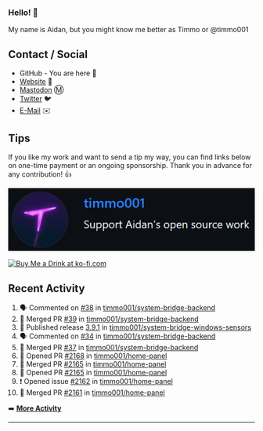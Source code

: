 ### Hello! 👋

My name is Aidan, but you might know me better as Timmo or @timmo001

## Contact / Social

- GitHub - You are here 👋
- [Website](https://timmo.dev) 📙
- <a href="https://fosstodon.org/@timmo" rel="me" target="_blank">Mastodon</a> Ⓜ️
- [Twitter](https://twitter.com/timmo001) 🐦
- [E-Mail](mailto:aidan@timmo.dev) ✉️

## Tips

If you like my work and want to send a tip my way, you can find links below on one-time payment or an ongoing sponsorship. Thank you in advance for any contribution! 👍

[![GitHub Sponsor][sponsor-badge]][sponsor]

<a href="https://ko-fi.com/M4M6YNVS" target="_blank"><img height="36" style="border:0px;height:36px;" src="https://cdn.ko-fi.com/cdn/kofi1.png?v=2" border="0" alt="Buy Me a Drink at ko-fi.com" /></a>

## Recent Activity

<!--START_SECTION:activity-->
1. 🗣 Commented on [#38](https://github.com/timmo001/system-bridge-backend/issues/38) in [timmo001/system-bridge-backend](https://github.com/timmo001/system-bridge-backend)
2. 🎉 Merged PR [#39](https://github.com/timmo001/system-bridge-backend/pull/39) in [timmo001/system-bridge-backend](https://github.com/timmo001/system-bridge-backend)
3. 🚀 Published release [3.9.1](https://github.com/3.9.1) in [timmo001/system-bridge-windows-sensors](https://github.com/timmo001/system-bridge-windows-sensors)
4. 🗣 Commented on [#34](https://github.com/timmo001/system-bridge-backend/issues/34) in [timmo001/system-bridge-backend](https://github.com/timmo001/system-bridge-backend)
5. 🎉 Merged PR [#37](https://github.com/timmo001/system-bridge-backend/pull/37) in [timmo001/system-bridge-backend](https://github.com/timmo001/system-bridge-backend)
6. 💪 Opened PR [#2168](https://github.com/timmo001/home-panel/pull/2168) in [timmo001/home-panel](https://github.com/timmo001/home-panel)
7. 🎉 Merged PR [#2165](https://github.com/timmo001/home-panel/pull/2165) in [timmo001/home-panel](https://github.com/timmo001/home-panel)
8. 💪 Opened PR [#2165](https://github.com/timmo001/home-panel/pull/2165) in [timmo001/home-panel](https://github.com/timmo001/home-panel)
9. ❗️ Opened issue [#2162](https://github.com/timmo001/home-panel/issues/2162) in [timmo001/home-panel](https://github.com/timmo001/home-panel)
10. 🎉 Merged PR [#2161](https://github.com/timmo001/home-panel/pull/2161) in [timmo001/home-panel](https://github.com/timmo001/home-panel)
<!--END_SECTION:activity-->

➡️  **[More Activity](/RECENT-ACTIVITY.md)**

---

[sponsor-badge]: https://github.com/timmo001/timmo001/blob/master/sponsor.png?raw=true
[sponsor]: https://github.com/sponsors/timmo001?o=esc
